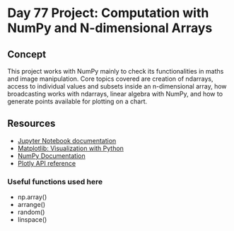 # Day 77 Project: Computation with NumPy and N-dimensional Arrays

## Concept

This project works with NumPy mainly to check its functionalities in maths and
image manipulation. Core topics covered are creation of ndarrays, access to
individual values and subsets inside an n-dimensional array, how broadcasting
works with ndarrays, linear algebra with NumPy, and how to generate points available
for plotting on a chart.

## Resources

- [Jupyter Notebook documentation](https://docs.jupyter.org/en/latest/)
- [Matplotlib: Visualization with Python](https://matplotlib.org/)
- [NumPy Documentation](https://numpy.org/doc/)
- [Plotly API reference](https://plotly.com/python-api-reference/index.html)

### Useful functions used here

- np.array()
- arrange()
- random()
- linspace()